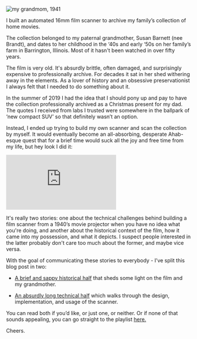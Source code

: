 ![my grandmom, 1941](https://pineraider-static.s3.us-east-2.amazonaws.com/media/blog_images/3/3-0.gif#center-img)

I built an automated 16mm film scanner to archive my family’s collection of home movies.

The collection belonged to my paternal grandmother, Susan Barnett (nee Brandt), and dates to her childhood in the ‘40s and early ‘50s on her family’s farm in Barrington, Illinois. Most of it hasn't been watched in over fifty years.

The film is very old. It's absurdly brittle, often damaged, and surprisingly expensive to professionally archive. For decades it sat in her shed withering away in the elements. As a lover of history and an obsessive preservationist I always felt that I needed to do something about it.

In the summer of 2019 I had the idea that I should pony up and pay to have the collection professionally archived as a Christmas present for my dad. The quotes I received from labs I trusted were somewhere in the ballpark of ‘new compact SUV’ so that definitely wasn’t an option.

Instead, I ended up trying to build my own scanner and scan the collection by myself. It would eventually become an all-absorbing, desperate Ahab-esque quest that for a brief time would suck all the joy and free time from my life, but hey look I did it:

<div className="aspect-w-16 aspect-h-9">
  <iframe className="w-full h-full" src="https://www.youtube.com/embed/WKuQr09TkT4?list=PLuS_-YgXGfUfVWk-5kj0gmPYiW29hIcaS" frameborder="0" allow="accelerometer; autoplay; encrypted-media; gyroscope; picture-in-picture" allowfullscreen></iframe>
</div>

It's really two stories: one about the technical challenges behind building a film scanner from a 1940’s movie projector when you have no idea what you're doing, and another about the historical context of the film, how it came into my possession, and what it depicts. I suspect people interested in the latter probably don't care too much about the former, and maybe vice versa.

With the goal of communicating these stories to everybody - I’ve split this blog post in two:

- [A brief and sappy historical half](https://www.batstolabs.com/projects/barrington-story) that sheds some light on the film and my grandmother.

- [An absurdly long technical half](https://www.batstolabs.com/projects/barrington-tech) which walks through the design, implementation, and usage of the scanner.

You can read both if you’d like, or just one, or neither. Or if none of that sounds appealing, you can go straight to the playlist [here.](https://www.youtube.com/playlist?list=PLuS_-YgXGfUfVWk-5kj0gmPYiW29hIcaS)

Cheers.
